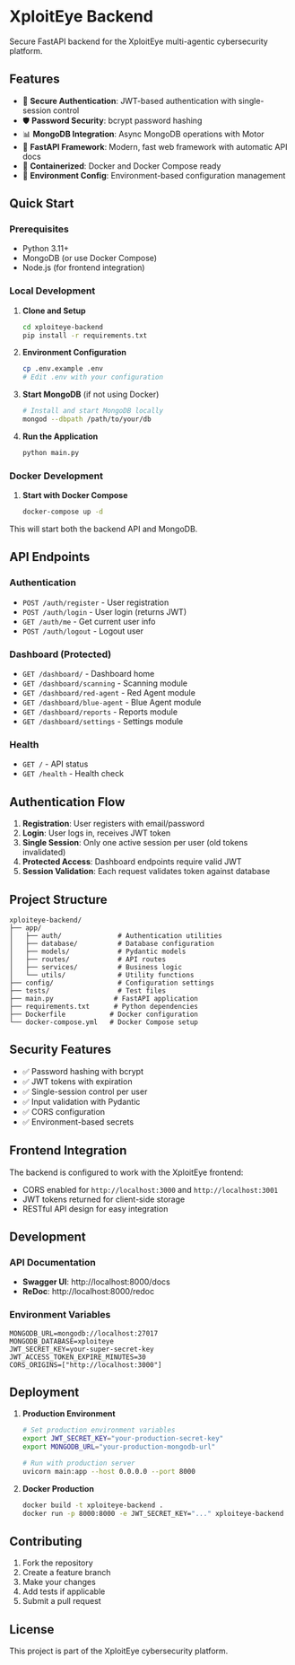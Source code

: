 # XploitEye Backend

Secure FastAPI backend for the XploitEye multi-agentic cybersecurity platform.

## Features

- 🔐 **Secure Authentication**: JWT-based authentication with single-session control
- 🛡️ **Password Security**: bcrypt password hashing
- 📊 **MongoDB Integration**: Async MongoDB operations with Motor
- 🚀 **FastAPI Framework**: Modern, fast web framework with automatic API docs
- 🐳 **Containerized**: Docker and Docker Compose ready
- 🔧 **Environment Config**: Environment-based configuration management

## Quick Start

### Prerequisites

- Python 3.11+
- MongoDB (or use Docker Compose)
- Node.js (for frontend integration)

### Local Development

1. **Clone and Setup**
   ```bash
   cd xploiteye-backend
   pip install -r requirements.txt
   ```

2. **Environment Configuration**
   ```bash
   cp .env.example .env
   # Edit .env with your configuration
   ```

3. **Start MongoDB** (if not using Docker)
   ```bash
   # Install and start MongoDB locally
   mongod --dbpath /path/to/your/db
   ```

4. **Run the Application**
   ```bash
   python main.py
   ```

### Docker Development

1. **Start with Docker Compose**
   ```bash
   docker-compose up -d
   ```

This will start both the backend API and MongoDB.

## API Endpoints

### Authentication

- `POST /auth/register` - User registration
- `POST /auth/login` - User login (returns JWT)
- `GET /auth/me` - Get current user info
- `POST /auth/logout` - Logout user

### Dashboard (Protected)

- `GET /dashboard/` - Dashboard home
- `GET /dashboard/scanning` - Scanning module
- `GET /dashboard/red-agent` - Red Agent module
- `GET /dashboard/blue-agent` - Blue Agent module
- `GET /dashboard/reports` - Reports module
- `GET /dashboard/settings` - Settings module

### Health

- `GET /` - API status
- `GET /health` - Health check

## Authentication Flow

1. **Registration**: User registers with email/password
2. **Login**: User logs in, receives JWT token
3. **Single Session**: Only one active session per user (old tokens invalidated)
4. **Protected Access**: Dashboard endpoints require valid JWT
5. **Session Validation**: Each request validates token against database

## Project Structure

```
xploiteye-backend/
├── app/
│   ├── auth/              # Authentication utilities
│   ├── database/          # Database configuration
│   ├── models/            # Pydantic models
│   ├── routes/            # API routes
│   ├── services/          # Business logic
│   └── utils/             # Utility functions
├── config/                # Configuration settings
├── tests/                 # Test files
├── main.py               # FastAPI application
├── requirements.txt      # Python dependencies
├── Dockerfile           # Docker configuration
└── docker-compose.yml   # Docker Compose setup
```

## Security Features

- ✅ Password hashing with bcrypt
- ✅ JWT tokens with expiration
- ✅ Single-session control per user
- ✅ Input validation with Pydantic
- ✅ CORS configuration
- ✅ Environment-based secrets

## Frontend Integration

The backend is configured to work with the XploitEye frontend:

- CORS enabled for `http://localhost:3000` and `http://localhost:3001`
- JWT tokens returned for client-side storage
- RESTful API design for easy integration

## Development

### API Documentation

- **Swagger UI**: http://localhost:8000/docs
- **ReDoc**: http://localhost:8000/redoc

### Environment Variables

```env
MONGODB_URL=mongodb://localhost:27017
MONGODB_DATABASE=xploiteye
JWT_SECRET_KEY=your-super-secret-key
JWT_ACCESS_TOKEN_EXPIRE_MINUTES=30
CORS_ORIGINS=["http://localhost:3000"]
```

## Deployment

1. **Production Environment**
   ```bash
   # Set production environment variables
   export JWT_SECRET_KEY="your-production-secret-key"
   export MONGODB_URL="your-production-mongodb-url"
   
   # Run with production server
   uvicorn main:app --host 0.0.0.0 --port 8000
   ```

2. **Docker Production**
   ```bash
   docker build -t xploiteye-backend .
   docker run -p 8000:8000 -e JWT_SECRET_KEY="..." xploiteye-backend
   ```

## Contributing

1. Fork the repository
2. Create a feature branch
3. Make your changes
4. Add tests if applicable
5. Submit a pull request

## License

This project is part of the XploitEye cybersecurity platform.